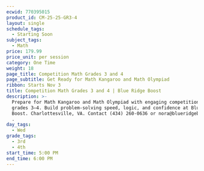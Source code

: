 ```yaml
---
ecwid: 770395015
product_id: CM-25-25-GR3-4
layout: single
schedule_tags:
  - Starting Soon
subject_tags:
  - Math
price: 179.99
price_unit: per session
category: One Time
weight: 18
page_title: Competition Math Grades 3 and 4
page_subtitle: Get Ready for Math Kangaroo and Math Olympiad
ribbon: Starts Nov 3
title: Competition Math Grades 3 and 4 | Blue Ridge Boost
description: >-
  Prepare for Math Kangaroo and Math Olympiad with engaging competition math for
  grades 3–4. Build problem-solving speed, logic, and confidence at Blue Ridge
  Boost. Charlottesville, VA. Contact (434) 260-0636 or nora@blueridgeboost.com
  .
day_tags:
  - Wed
grade_tags:
  - 3rd
  - 4th
start_time: 5:00 PM
end_time: 6:00 PM
---
```


